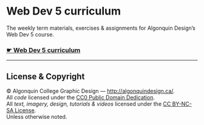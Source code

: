 # Web Dev 5 curriculum

The weekly term materials, exercises & assignments for Algonquin Design’s Web Dev 5 course.

### [☛ Web Dev 5 curriculum](https://learn-the-web.algonquindesign.ca/courses/web-dev-5/)

---

## License & Copyright

© Algonquin College Graphic Design — <http://algonquindesign.ca/>.<br>
All *code* licensed under the [CC0 Public Domain Dedication](https://creativecommons.org/publicdomain/zero/1.0/).<br>
All *text, imagery, design, tutorials & videos* licensed under the [CC BY-NC-SA License](http://creativecommons.org/licenses/by-nc-sa/4.0/).<br>
Unless otherwise noted.
